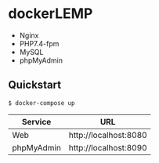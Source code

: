 # dockerLEMP

* Nginx
* PHP7.4-fpm
* MySQL
* phpMyAdmin

## Quickstart

```
$ docker-compose up
```

|  Service  |  URL  |
| ---- | ---- |
|  Web  |  http://localhost:8080  |
|  phpMyAdmin  |  http://localhost:8090  |